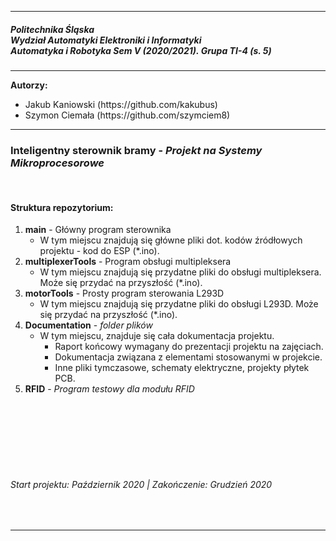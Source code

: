 <hr/>
<h5>Politechnika Śląska</br>
Wydział Automatyki Elektroniki i Informatyki</br>
Automatyka i Robotyka Sem V (2020/2021). Grupa TI-4 (s. 5)</h5>
<hr/>

<b>Autorzy:</b><br/>
<ul>
   <li>Jakub Kaniowski (https://github.com/kakubus)</li>
   <li>Szymon Ciemała (https://github.com/szymciem8)</li>
</ul>
<hr/>

<h3>Inteligentny sterownik bramy - <i>Projekt na Systemy Mikroprocesorowe</i></h3>
<br/>
<h4>Struktura repozytorium:</h4>

1. <b>main</b> - Główny program sterownika</i>
    * W tym miejscu znajdują się główne pliki dot. kodów źródłowych projektu - kod do ESP (*.ino).
2. <b>multiplexerTools</b> - Program obsługi multipleksera</i>
    * W tym miejscu znajdują się przydatne pliki do obsługi multipleksera. Może się przydać na przyszłość (*.ino).
3. <b>motorTools</b> - Prosty program sterowania L293D</i>
    * W tym miejscu znajdują się przydatne pliki do obsługi L293D. Może się przydać na przyszłość (*.ino).
4. <b>Documentation</b> - <i>folder plików</i>
    * W tym miejscu, znajduje się cała dokumentacja projektu. 
        * Raport końcowy wymagany do prezentacji projektu na zajęciach.
        * Dokumentacja związana z elementami stosowanymi w projekcie.
        * Inne pliki tymczasowe, schematy elektryczne, projekty płytek PCB.
6. <b>RFID</b> - <i>Program testowy dla modułu RFID</i>
 </br></br>   

  
  
  <br/>  <br/>  <br/>  <br/>  <br/>
  <h6>Start projektu: Październik 2020 | Zakończenie: Grudzień 2020</h6>
  <br/>

  <hr/>
